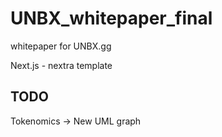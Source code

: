 # UNBX_whitepaper_final
whitepaper for UNBX.gg

Next.js - nextra template

## TODO

Tokenomics -> New UML graph

